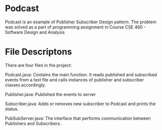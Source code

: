 # Podcast
Podcast is an example of Publisher Subscriber Design pattern. 
The problem was solved as a part of programming assignment in Course CSE 460 - Software Design and Analysis

# File Descriptons
There are four files in the project:  
  
Podcast.java: Contains the main function. It reads published and subscribed events from a text file and calls instances of publisher and subscriber classes accordingly.  
  
Publisher.java: Published the events to server   
  
Subscriber.java: Adds or removes new subscriber to Podcast and prints the status.  
  
PubSubServer.java: The interface that performs communication between Publishers and Subscribers.  
